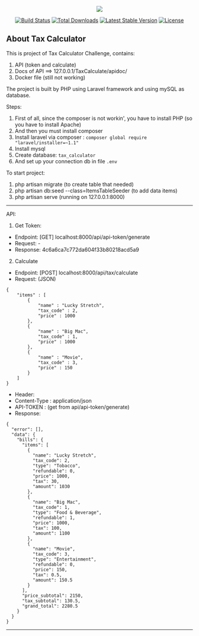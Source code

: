 <p align="center"><img src="https://laravel.com/assets/img/components/logo-laravel.svg"></p>

<p align="center">
<a href="https://travis-ci.org/laravel/framework"><img src="https://travis-ci.org/laravel/framework.svg" alt="Build Status"></a>
<a href="https://packagist.org/packages/laravel/framework"><img src="https://poser.pugx.org/laravel/framework/d/total.svg" alt="Total Downloads"></a>
<a href="https://packagist.org/packages/laravel/framework"><img src="https://poser.pugx.org/laravel/framework/v/stable.svg" alt="Latest Stable Version"></a>
<a href="https://packagist.org/packages/laravel/framework"><img src="https://poser.pugx.org/laravel/framework/license.svg" alt="License"></a>
</p>

## About Tax Calculator

This is project of Tax Calculator Challenge, contains:
1. API (token and calculate)
2. Docs of API ==> 127.0.0.1/TaxCalculate/apidoc/
3. Docker file (still not working)

The project is built by PHP using Laravel framework and using mySQL as database.

Steps:
1. First of all, since the composer is not workin', you have to install PHP (so you have to install Apache)
2. And then you must install composer
3. Install laravel via composer : `composer global require "laravel/installer=~1.1"`
4. Install mysql
5. Create database: `tax_calculator`
6. And set up your connection db in file `.env`

To start project:

1. php artisan migrate (to create table that needed)
2. php artisan db:seed --class=ItemsTableSeeder (to add data items)
3. php artisan serve (running on 127.0.0.1:8000)


-----------
API:

1. Get Token:
- Endpoint: [GET] localhost:8000/api/api-token/generate
- Request: -
- Response: 4c6a6ca7c772da604f33b80218acd5a9


2. Calculate
- Endpoint: [POST] localhost:8000/api/tax/calculate
- Request: (JSON)
```
{
	"items" : [
		{
			"name" : "Lucky Stretch",
			"tax_code" : 2,
			"price" : 1000
		},
		{
			"name" : "Big Mac",
			"tax_code" : 1,
			"price" : 1000
		},
		{
			"name" : "Movie",
			"tax_code" : 3,
			"price" : 150
		}
	]
}
```
- Header:
 - Content-Type : application/json
 - API-TOKEN : (get from api/api-token/generate)
- Response:
```
{
  "error": [],
  "data": {
    "bills": {
      "items": [
        {
          "name": "Lucky Stretch",
          "tax_code": 2,
          "type": "Tobacco",
          "refundable": 0,
          "price": 1000,
          "tax": 30,
          "amount": 1030
        },
        {
          "name": "Big Mac",
          "tax_code": 1,
          "type": "Food & Beverage",
          "refundable": 1,
          "price": 1000,
          "tax": 100,
          "amount": 1100
        },
        {
          "name": "Movie",
          "tax_code": 3,
          "type": "Entertainment",
          "refundable": 0,
          "price": 150,
          "tax": 0.5,
          "amount": 150.5
        }
      ],
      "price_subtotal": 2150,
      "tax_subtotal": 130.5,
      "grand_total": 2280.5
    }
  }
}
```
-----------